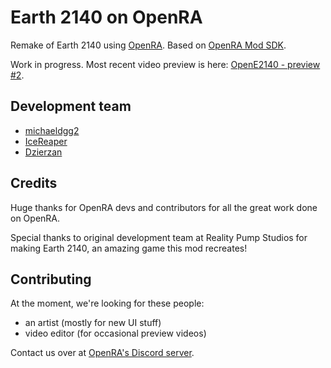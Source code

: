 # Earth 2140 on OpenRA

Remake of Earth 2140 using [OpenRA](https://github.com/OpenRA/OpenRA). Based on [OpenRA Mod SDK](https://github.com/OpenRA/OpenRAModSDK).

Work in progress. Most recent video preview is here: [OpenE2140 - preview #2](https://dalek.zone/w/aFNBP49nMUMXKCsSFxu41h).

## Development team

- [michaeldgg2](https://github.com/michaeldgg2)
- [IceReaper](https://github.com/IceReaper)
- [Dzierzan](https://github.com/Dzierzan)

## Credits

Huge thanks for OpenRA devs and contributors for all the great work done on OpenRA.

Special thanks to original development team at Reality Pump Studios for making Earth 2140, an amazing game this mod recreates!

## Contributing

At the moment, we're looking for these people:
- an artist (mostly for new UI stuff)
- video editor (for occasional preview videos)

Contact us over at [OpenRA's Discord server](https://discord.openra.net/).

